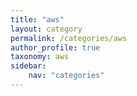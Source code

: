 ```yaml
---
title: "aws"
layout: category
permalink: /categories/aws
author_profile: true
taxonomy: aws
sidebar:
    nav: "categories"
---
```

